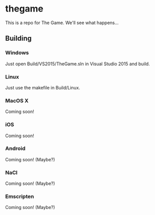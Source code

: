 # thegame

This is a repo for The Game. We'll see what happens...

## Building

### Windows

Just open Build/VS2015/TheGame.sln in Visual Studio 2015 and build.

### Linux

Just use the makefile in Build/Linux.

### MacOS X

Coming soon!

### iOS

Coming soon!

### Android

Coming soon! (Maybe?)

### NaCl

Coming soon! (Maybe?)

### Emscripten

Coming soon! (Maybe?)

